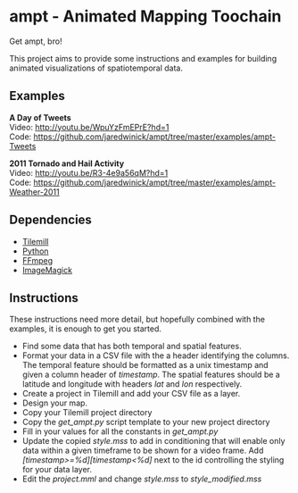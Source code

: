 ampt - Animated Mapping Toochain
====
Get ampt, bro!

This project aims to provide some instructions and examples for building animated visualizations of spatiotemporal data. 

## Examples
**A Day of Tweets**  
Video: http://youtu.be/WpuYzFmEPrE?hd=1  
Code: https://github.com/jaredwinick/ampt/tree/master/examples/ampt-Tweets   

**2011 Tornado and Hail Activity**  
Video: http://youtu.be/R3-4e9a56qM?hd=1  
Code: https://github.com/jaredwinick/ampt/tree/master/examples/ampt-Weather-2011  

## Dependencies
* [Tilemill](http://mapbox.com/tilemill/)
* [Python](http://www.python.org/)
* [FFmpeg](http://ffmpeg.org/)
* [ImageMagick](http://www.imagemagick.org/)

## Instructions
These instructions need more detail, but hopefully combined with the examples, it is enough to get you started.
* Find some data that has both temporal and spatial features. 
* Format your data in a CSV file with the a header identifying the columns. The temporal feature should be formatted as a unix timestamp and given a column header of *timestamp*. The spatial features should be a latitude and longitude with headers *lat* and *lon* respectively.
* Create a project in Tilemill and add your CSV file as a layer.
* Design your map.
* Copy your Tilemill project directory
* Copy the *get_ampt.py* script template to your new project directory
* Fill in your values for all the constants in *get_ampt.py*
* Update the copied *style.mss* to add in conditioning that will enable only data within a given timeframe to be shown for a video frame. Add *[timestamp>=%d][timestamp<%d]* next to the id controlling the styling for your data layer.
* Edit the *project.mml* and change *style.mss* to *style_modified.mss*

